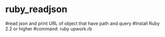 # ruby_readjson
#read json and print URL of object that have path and query
#Install Ruby 2.2 or higher
#command: ruby upwork.rb
